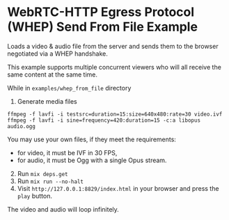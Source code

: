 # WebRTC-HTTP Egress Protocol (WHEP) Send From File Example

Loads a video & audio file from the server and sends them to the browser negotiated via a WHEP handshake. 

This example supports multiple concurrent viewers who will all receive the same content at the same time.

While in `examples/whep_from_file` directory

1. Generate media files

```shell
ffmpeg -f lavfi -i testsrc=duration=15:size=640x480:rate=30 video.ivf
ffmpeg -f lavfi -i sine=frequency=420:duration=15 -c:a libopus audio.ogg
```

You may use your own files, if they meet the requirements:
* for video, it must be IVF in 30 FPS,
* for audio, it must be Ogg with a single Opus stream.

2. Run `mix deps.get`
3. Run `mix run --no-halt`
4. Visit `http://127.0.0.1:8829/index.html` in your browser and press the `play` button.

The video and audio will loop infinitely.
